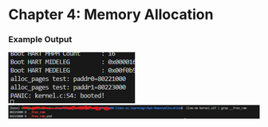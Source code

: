 # Chapter 4: Memory Allocation



### Example Output
![alt text](image.png)
![alt text](image-1.png)